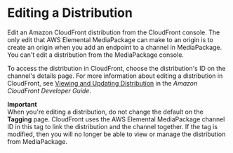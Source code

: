 # Editing a Distribution<a name="cdns-edit"></a>

Edit an Amazon CloudFront distribution from the CloudFront console\. The only edit that AWS Elemental MediaPackage can make to an origin is to create an origin when you add an endpoint to a channel in MediaPackage\. You can't edit a distribution from the MediaPackage console\.

To access the distribution in CloudFront, choose the distribution's ID on the channel's details page\. For more information about editing a distribution in CloudFront, see [Viewing and Updating Distribution](https://docs.aws.amazon.com/AmazonCloudFront/latest/DeveloperGuide/HowToUpdateDistribution.html) in the *Amazon CloudFront Developer Guide*\.

**Important**  
When you're editing a distribution, do not change the default on the **Tagging** page\. CloudFront uses the AWS Elemental MediaPackage channel ID in this tag to link the distribution and the channel together\. If the tag is modified, then you will no longer be able to view or manage the distribution from MediaPackage\.